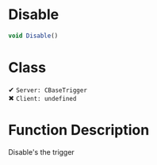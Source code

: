 # Disable
```js	
void Disable()
```
# Class
✔ `Server: CBaseTrigger`  
✖ `Client: undefined`  

# Function Description
Disable's the trigger
